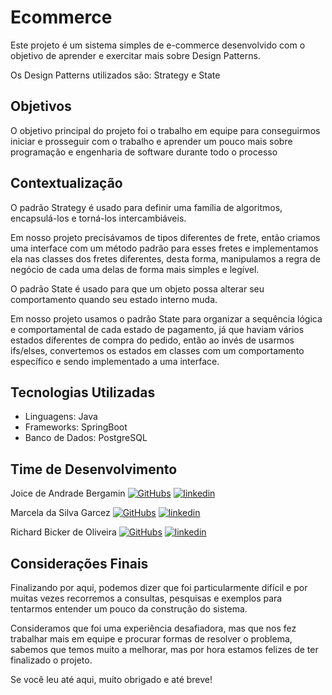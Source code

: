 # Ecommerce

Este projeto é um sistema simples de e-commerce desenvolvido com o objetivo de aprender e exercitar mais sobre Design Patterns.

Os Design Patterns utilizados são: Strategy e State

## Objetivos

O objetivo principal do projeto foi o trabalho em equipe para conseguirmos iniciar e prosseguir com o trabalho e aprender um pouco mais sobre programação e engenharia de software durante todo o processo
## Contextualização
O padrão Strategy é usado para definir uma família de algoritmos, encapsulá-los e torná-los intercambiáveis.

Em nosso projeto precisávamos de tipos diferentes de frete, então criamos uma interface com um método padrão para esses fretes e implementamos ela nas classes dos fretes diferentes, desta forma, manipulamos a regra de negócio de cada uma delas de forma mais simples e legível.

O padrão State é usado para que um objeto possa alterar seu comportamento quando seu estado interno muda.

Em nosso projeto usamos o padrão State para organizar a sequência lógica e comportamental de cada estado de pagamento, já que haviam vários estados diferentes de compra do pedido, então ao invés de usarmos ifs/elses, convertemos os estados em classes com um comportamento específico e sendo implementado a uma interface.
## Tecnologias Utilizadas

* Linguagens: Java
* Frameworks: SpringBoot
* Banco de Dados: PostgreSQL

## Time de Desenvolvimento
Joice de Andrade Bergamin
[![GitHubs](https://img.shields.io/badge/GitHub-000?style=for-the-badge&logo=ko-fi&logoColor=white)](https://github.com/JoiceBergamin)
[![linkedin](https://img.shields.io/badge/linkedin-0A66C2?style=for-the-badge&logo=linkedin&logoColor=white)](https://www.linkedin.com/in/joice-bergamin/)

Marcela da Silva Garcez
[![GitHubs](https://img.shields.io/badge/GitHub-000?style=for-the-badge&logo=ko-fi&logoColor=white)](https://github.com/Marcela-Garcez)
[![linkedin](https://img.shields.io/badge/linkedin-0A66C2?style=for-the-badge&logo=linkedin&logoColor=white)](https://www.linkedin.com/in/marcela-da-silva-garcez-7499b9266/)


Richard Bicker de Oliveira
[![GitHubs](https://img.shields.io/badge/GitHub-000?style=for-the-badge&logo=ko-fi&logoColor=white)](https://github.com/RichardOliveira52)
[![linkedin](https://img.shields.io/badge/linkedin-0A66C2?style=for-the-badge&logo=linkedin&logoColor=white)](https://www.linkedin.com/in/richard-oliveira-8a062222a/)
## Considerações Finais

Finalizando por aqui, podemos dizer que foi particularmente difícil e por muitas vezes recorremos a consultas, pesquisas e exemplos para tentarmos entender um pouco da construção do sistema.

Consideramos que foi uma experiência desafiadora, mas que nos fez trabalhar mais em equipe e procurar formas de resolver o problema, sabemos que temos muito a melhorar, mas por hora estamos felizes de ter finalizado o projeto.

Se você leu até aqui, muito obrigado e até breve!